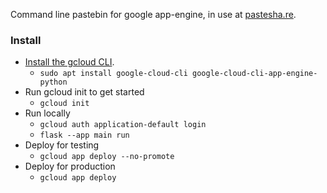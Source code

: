 Command line pastebin for google app-engine, in use at [pastesha.re](https://pastesha.re).

### Install

- [Install the gcloud CLI](https://cloud.google.com/sdk/docs/install).
  - `sudo apt install google-cloud-cli google-cloud-cli-app-engine-python`
- Run gcloud init to get started
  - `gcloud init`
- Run locally
  - `gcloud auth application-default login`
  - `flask --app main run`
- Deploy for testing
  - `gcloud app deploy --no-promote`
- Deploy for production
  - `gcloud app deploy`
